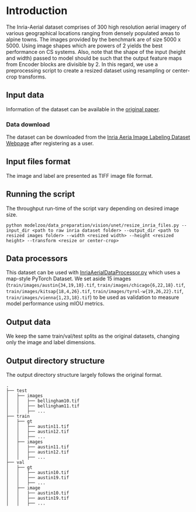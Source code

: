 # Introduction
The Inria-Aerial dataset comprises of 300 high resolution aerial imagery of various geographical locations ranging from densely populated areas to alpine towns.
The images provided by the benchmark are of size 5000 x 5000.
Using image shapes which are powers of 2 yields the best performance on CS systems. Also, note that the shape of the input (height and width) passed to model should be such that the output feature maps from Encoder blocks are divisible by 2.
In this regard, we use a preprocessing script to create a resized dataset using resampling or center-crop transforms.

## Input data
Information of the dataset can be available in the [original paper](https://hal.inria.fr/hal-01468452/document).

### Data download
The dataset can be downloaded from the [Inria Aeria Image Labeling Dataset Webpage](https://project.inria.fr/aerialimagelabeling/) after registering as a user.

## Input files format
The image and label are presented as TIFF image file format.

## Running the script
The throughput run-time of the script vary depending on desired image size.
```
python modelzoo/data_preparation/vision/unet/resize_inria_files.py --input_dir <path to raw inria dataset folder> --output_dir <path to resized images folder> --width <resized width> --height <resized height> --transform <resize or center-crop>
```

## Data processors
This dataset can be used with [InriaAerialDataProcessor.py](../../../../data/vision/segmentation/InriaAerialDataProcessor.py) which uses a map-style PyTorch Dataset.
We set aside 15 images (`train/images/austin{34,19,10}.tif`, `train/images/chicago{6,22,18}.tif`, `train/images/kitsap{18,4,26}.tif`, `train/images/tyrol-w{19,26,22}.tif`, `train/images/vienna{1,23,18}.tif`) to be used as validation to measure model performance using mIOU metrics.

## Output data
We keep the same train/val/test splits as the original datasets, changing only the image and label dimensions.

## Output directory structure
The output directory structure largely follows the original format.
```
.
├── test
│   ├── images
│   │   ├── bellingham10.tif
│   │   ├── bellingham11.tif
│   │   ├── ...
├── train
│   ├── gt
│   │   ├── austin11.tif
│   │   ├── austin12.tif
│   │   ├── ...
│   ├── images
│   │   ├── austin11.tif
│   │   ├── austin12.tif
│   │   ├── ...
├── val
│   ├── gt
│   │   ├── austin10.tif
│   │   ├── austin19.tif
│   │   ├── ...
│   ├── image
│   │   ├── austin10.tif
│   │   ├── austin19.tif
│   │   ├── ...
```